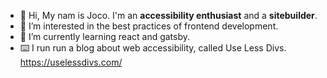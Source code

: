 - 👋 Hi, My nam is Joco. I'm an **accessibility enthusiast** and a **sitebuilder**.
- 👀 I’m interested in the best practices of frontend development.
- 🌱 I’m currently learning react and gatsby.
- :keyboard: I run run a blog about web accessibility, called Use Less Divs. https://uselessdivs.com/
